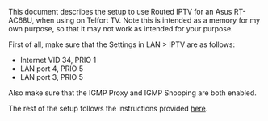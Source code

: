 This document describes the setup to use Routed IPTV for an Asus RT-AC68U, when using on Telfort TV.
Note this is intended as a memory for my own purpose, so that it may not work as intended for your purpose.

First of all, make sure that the Settings in LAN > IPTV are as follows:

* Internet VID 34, PRIO 1
* LAN port 4, PRIO 5
* LAN port 3, PRIO 5

Also make sure that the IGMP Proxy and IGMP Snooping are both enabled.

The rest of the setup follows the instructions provided [here](https://gathering.tweakers.net/forum/list_message/49094725#49094725).

